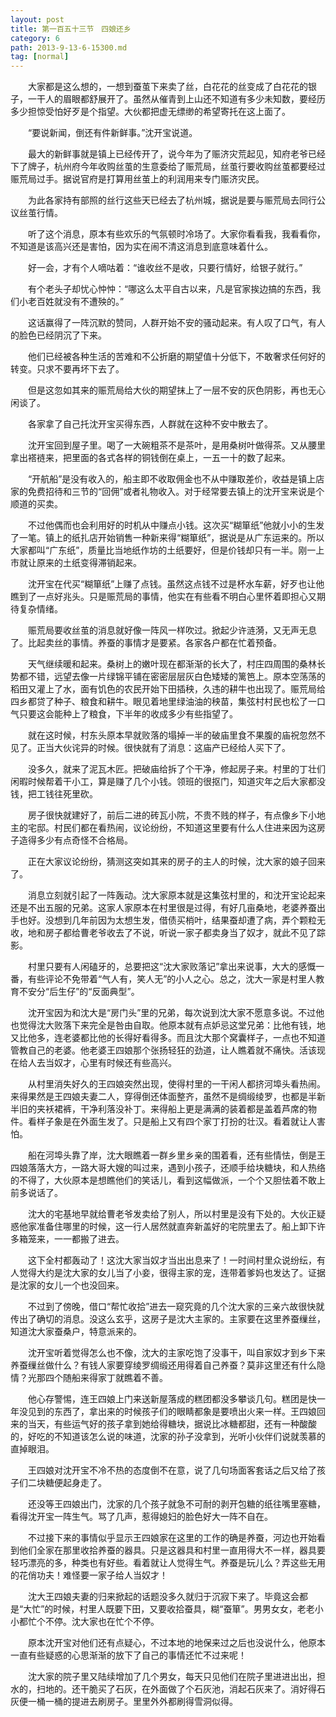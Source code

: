 ```yaml
---
layout: post
title: 第一百五十三节　四娘还乡
category: 6
path: 2013-9-13-6-15300.md
tag: [normal]
---
```


　　大家都是这么想的，一想到蚕茧下来卖了丝，白花花的丝变成了白花花的银子，一干人的眉眼都舒展开了。虽然从催青到上山还不知道有多少未知数，要经历多少担惊受怕好歹是个指望。大伙都把虚无缥缈的希望寄托在这上面了。

　　“要说新闻，倒还有件新鲜事。”沈开宝说道。

　　最大的新鲜事就是镇上已经传开了，说今年为了赈济灾荒起见，知府老爷已经下了牌子，杭州府今年收购丝茧的生意委给了赈荒局，丝茧行要收购丝茧都要经过赈荒局过手。据说官府是打算用丝茧上的利润用来专门赈济灾民。

　　为此各家持有部照的丝行这些天已经去了杭州城，据说是要与赈荒局去同行公议丝茧行情。

　　听了这个消息，原本有些欢乐的气氛顿时冷场了。大家你看看我，我看看你，不知道是该高兴还是害怕，因为实在闹不清这消息到底意味着什么。

　　好一会，才有个人嘀咕着：“谁收丝不是收，只要行情好，给银子就行。”

　　有个老头子却忧心忡忡：“哪这么太平自古以来，凡是官家挨边搞的东西，我们小老百姓就没有不遭殃的。”

　　这话赢得了一阵沉默的赞同，人群开始不安的骚动起来。有人叹了口气，有人的脸色已经阴沉了下来。

　　他们已经被各种生活的苦难和不公折磨的期望值十分低下，不敢奢求任何好的转变。只求不要再坏下去了。

　　但是这忽如其来的赈荒局给大伙的期望抹上了一层不安的灰色阴影，再也无心闲谈了。

　　各家拿了自己托沈开宝买得东西，人群就在这种不安中散去了。

　　沈开宝回到屋子里。喝了一大碗粗茶不是茶叶，是用桑树叶做得茶。又从腰里拿出褡裢来，把里面的各式各样的铜钱倒在桌上，一五一十的数了起来。

　　“开航船”是没有收入的，船主即不收取佣金也不从中赚取差价，收益是镇上店家的免费招待和三节的“回佣”或者礼物收入。对于经常要去镇上的沈开宝来说是个顺道的买卖。

　　不过他偶而也会利用好的时机从中赚点小钱。这次买“糊箪纸”他就小小的生发了一笔。镇上的纸扎店开始销售一种新来得“糊箪纸”，据说是从广东运来的。所以大家都叫“广东纸”，质量比当地纸作坊的土纸要好，但是价钱却只有一半。刚一上市就让原来的土纸变得滞销起来。

　　沈开宝在代买“糊箪纸”上赚了点钱。虽然这点钱不过是杯水车薪，好歹也让他瞧到了一点好兆头。只是赈荒局的事情，他实在有些看不明白心里怀着即担心又期待复杂情绪。

　　赈荒局要收丝茧的消息就好像一阵风一样吹过。掀起少许涟漪，又无声无息了。比起卖丝的事情。养蚕的事情才是要紧。各家各户都在忙着预备。

　　天气继续暖和起来。桑树上的嫩叶现在都渐渐的长大了，村庄四周围的桑林长势都不错，远望去像一片绿锦平铺在密密层层灰白色矮矮的篱笆上。原本空荡荡的稻田又灌上了水，面有饥色的农民开始下田插秧，久违的耕牛也出现了。赈荒局给四乡都贷了种子、粮食和耕牛。眼见着地里绿油油的秧苗，集弦村村民也松了一口气只要这会能种上了粮食，下半年的收成多少有些指望了。

　　就在这时候，村东头原本早就败落的塌掉一半的破庙里食不果腹的庙祝忽然不见了。正当大伙诧异的时候。很快就有了消息：这庙产已经给人买下了。

　　没多久，就来了泥瓦木匠。把破庙给拆了个干净，修起房子来。村里的丁壮们闲暇时候帮着干小工，算是赚了几个小钱。领班的很抠门，知道灾年之后大家都没钱，把工钱往死里砍。

　　房子很快就建好了，前后二进的砖瓦小院，不贵不贱的样子，有点像乡下小地主的宅邸。村民们都在看热闹，议论纷纷，不知道这里要有什么人住进来因为这房子造得多少有点奇怪不合格局。

　　正在大家议论纷纷，猜测这突如其来的房子的主人的时候，沈大家的娘子回来了。

　　消息立刻就引起了一阵轰动。沈大家原本就是这集弦村里的，和沈开宝论起来还是不出五服的兄弟。这家人家原本在村里很是过得，有好几亩桑地，老婆养蚕出手也好。没想到几年前因为太想生发，借债买梢叶，结果蚕却遭了病，弄个颗粒无收，地和房子都给曹老爷收去了不说，听说一家子都卖身当了奴才，就此不见了踪影。

　　村里只要有人闲磕牙的，总要把这“沈大家败落记”拿出来说事，大大的感慨一番，有些评论不免带着“气人有，笑人无”的小人之心。总之，沈大一家是村里人教育不安分“后生仔”的“反面典型”。

　　沈开宝因为和沈大是“房门头”里的兄弟，每次说到沈大家不愿意多说。不过他也觉得沈大败落下来完全是咎由自取。他原本就有点妒忌这堂兄弟：比他有钱，地又比他多，连老婆都比他的长得好看得多。而且沈大那个窝囊样子，一点也不知道管教自己的老婆。他老婆王四娘那个张扬轻狂的劲道，让人瞧着就不痛快。活该现在给人去当奴才，心里有时候还有些高兴。

　　从村里消失好久的王四娘突然出现，使得村里的一干闲人都挤河埠头看热闹。来得果然是王四娘夫妻二人，穿得倒还体面整齐，虽然不是绸缎绫罗，也都是半新半旧的夹袄裙裤，干净利落没补丁。来得船上更是满满的装着都是盖着芦席的物件。看样子象是在外面生发了。只是船上又有四个家丁打扮的壮汉。看着就让人害怕。

　　船在河埠头靠了岸，沈大眼瞧着一群乡里乡亲的围着看，还有些情怯，倒是王四娘落落大方，一路大哥大嫂的叫过来，遇到小孩子，还顺手给块糖块，和人热络的不得了，大伙原本是想瞧他们的笑话儿，看到这幅做派，一个个又胆怯着不敢上前多说话了。

　　沈大的宅基地早就给曹老爷发卖给了别人，所以村里是没有下处的。大伙正疑惑他家准备住哪里的时候，这一行人居然就直奔新盖好的宅院里去了。船上卸下许多箱笼来，一一都搬了进去。

　　这下全村都轰动了！这沈大家当奴才当出出息来了！一时间村里众说纷纭，有人觉得大约是沈大家的女儿当了小妾，很得主家的宠，连带着爹妈也发达了。证据是沈家的女儿一个也没回来。

　　不过到了傍晚，借口“帮忙收拾”进去一窥究竟的几个沈大家的三亲六故很快就传出了确切的消息。没这么玄乎，这房子是沈大主家的。主家要在这里养蚕缫丝，知道沈大家蚕桑户，特意派来的。

　　沈开宝听着觉得怎么也不像，沈大的主家吃饱了没事干，叫自家奴才到乡下来养蚕缫丝做什么？有钱人家要穿绫罗绸缎还用得着自己养蚕？莫非这里还有什么隐情？光那四个随船来得家丁就瞧着不善。

　　他心存警惕，连王四娘上门来送新屋落成的糕团都没多攀谈几句。糕团是快一年没见到的东西了，拿出来的时候孩子们的眼睛都象是要喷出火来一样。王四娘回来的当天，有些运气好的孩子拿到她给得糖块，据说比冰糖都甜，还有一种酸酸的，好吃的不知道该怎么说的味道，沈家的孙子没拿到，光听小伙伴们说就羡慕的直掉眼泪。

　　王四娘对沈开宝不冷不热的态度倒不在意，说了几句场面客套话之后又给了孩子们二块糖便起身走了。

　　还没等王四娘出门，沈家的几个孩子就急不可耐的剥开包糖的纸往嘴里塞糖，看得沈开宝一阵生气。骂了几声，惹得媳妇的脸色好大一阵不自在。

　　不过接下来的事情似乎显示王四娘家在这里的工作的确是养蚕，河边也开始看到他们全家在那里收拾养蚕的器具。只是这器具和村里一直用得大不一样，器具要轻巧漂亮的多，种类也有好些。看着就让人觉得生气。养蚕是玩儿么？弄这些无用的花俏功夫！难怪要一家子给人当奴才！

　　沈大王四娘夫妻的归来掀起的话题没多久就归于沉寂下来了。毕竟这会都是“大忙”的时候，村里人既要下田，又要收拾蚕具，糊“蚕箪”。男男女女，老老小小都忙个不停。沈大家也在忙个不停。

　　原本沈开宝对他们还有点疑心，不过本地的地保来过之后也没说什么，他原本一直有些疑惑的心思渐渐的放下了自己的事情还忙不过来呢！

　　沈大家的院子里又陆续增加了几个男女，每天只见他们在院子里进进出出，担水的，扫地的。还干脆买了石灰，在外面做了个石灰池，消起石灰来了。消好得石灰便一桶一桶的提进去刷房子。里里外外都刷得雪洞似得。
